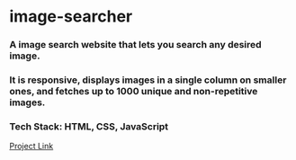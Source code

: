 # image-searcher
### A image search website that lets you search any desired image.
### It is responsive, displays images in a single column on smaller ones, and fetches up to 1000 unique and non-repetitive images.
### Tech Stack: HTML, CSS, JavaScript

[Project Link](https://anandita01.github.io/image-searcher/)
